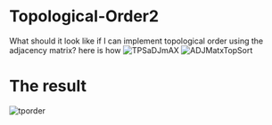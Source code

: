 # Topological-Order2
What should it look like if I can implement topological order using the adjacency matrix? here is how
![TPSaDJmAX](https://user-images.githubusercontent.com/36619897/92721950-88c8c580-f36f-11ea-84e7-e88dcbfbe555.PNG)
![ADJMatxTopSort](https://user-images.githubusercontent.com/36619897/92721719-2ec80000-f36f-11ea-82be-ca737e3e517e.jpg)
# The result 
![tporder](https://user-images.githubusercontent.com/36619897/92721866-6b93f700-f36f-11ea-89f3-c14c69d64108.PNG)


